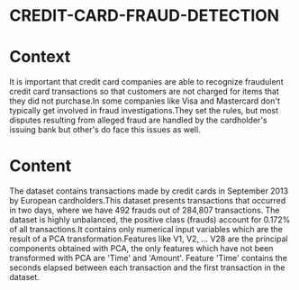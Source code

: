 # CREDIT-CARD-FRAUD-DETECTION

# Context
It is important that credit card companies are able to recognize fraudulent credit card transactions so that customers are not charged for items that they did not purchase.In some companies like Visa and Mastercard don't typically get involved in fraud investigations.They set the rules, but most disputes resulting from alleged fraud are handled by the cardholder's issuing bank but other's do face this issues as well.

# Content
The dataset contains transactions made by credit cards in September 2013 by European cardholders.This dataset presents transactions that occurred in two days, where we have 492 frauds out of 284,807 transactions. The dataset is highly unbalanced, the positive class (frauds) account for 0.172% of all transactions.It contains only numerical input variables which are the result of a PCA transformation.Features like V1, V2, … V28 are the principal components obtained with PCA, the only features which have not been transformed with PCA are 'Time' and 'Amount'. Feature 'Time' contains the seconds elapsed between each transaction and the first transaction in the dataset. 

